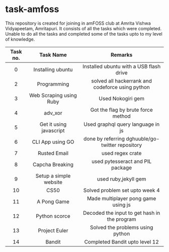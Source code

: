 # task-amfoss
 
 This repository is created for joining in amFOSS club at Amrita Vishwa Vidyapeetam, Amritapuri. It consists of all the tasks which were completed. Unable to do all the tasks and completed some of the tasks upto to my level of knowledge. 

|  Task no.   |  Task Name   | Remarks                    |
|:-----------:|:------------:|:--------------------------:|
|   0         | Installing ubuntu| Installed ubuntu with a USB flash drive|
|   2         | Programming  | solved all hackerrank and codeforce using python|
|   3         | Web Scraping using Ruby| Used Nokogiri gem|
|   4         |adv_xor| Got the flag by brute force method|
|   5         |  Get it using javascript| Used graphql  query language  in js|
|   6         | CLI App using GO|  done by referring dghuuble/go-twitter repository|
|   7         | Rusted Email  | used regex crate  |
|   8         | Capcha Breaking | used pytesseract and PIL package|
|   9         | Setup a simple  website| used ruby,jekyll gem  |
|   10     |CS50|  Solved problem set upto week 4|
|   11     | A Pong Game | Made multiplayer pong game using js |
|   12     | Python scorce | Decoded the input to get hash  in the program|
|   13     | Project Euler | Solved the problems  using python|
|   14     | Bandit      | Completed Bandit upto level 12 | 
